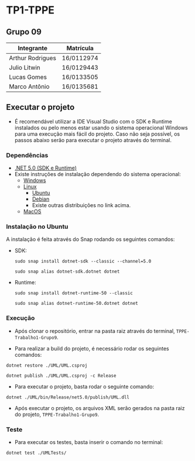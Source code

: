 # TP1-TPPE

## Grupo 09

Integrante|Matrícula
|--|--|
Arthur Rodrigues | 16/0112974
Julio Litwin| 16/0129443
Lucas Gomes | 16/0133505
Marco Antônio | 16/0135681

## Executar o projeto
- É recomendável utilizar a IDE Visual Studio com o SDK e Runtime instalados ou pelo menos estar usando o sistema operacional Windows para uma execução mais fácil do projeto. Caso não seja possível, os passos abaixo serão para executar o projeto através do terminal.

### Dependências

- [.NET 5.0 (SDK e Runtime)](https://dotnet.microsoft.com/download/dotnet/5.0)
- Existe instruções de instalação dependendo do sistema operacional:
  - [Windows](https://docs.microsoft.com/pt-br/dotnet/core/install/windows?tabs=net50)
  - [Linux](https://docs.microsoft.com/pt-br/dotnet/core/install/linux) 
    - [Ubuntu](https://docs.microsoft.com/pt-br/dotnet/core/install/linux-ubuntu)
    - [Debian](https://docs.microsoft.com/pt-br/dotnet/core/install/linux-debian)
    - Existe outras distribuições no link acima.
  - [MacOS](https://docs.microsoft.com/pt-br/dotnet/core/install/macos)

### Instalação no Ubuntu
A instalação é feita através do Snap rodando os seguintes comandos:
- SDK:
  ```
  sudo snap install dotnet-sdk --classic --channel=5.0
  ```
  ```
  sudo snap alias dotnet-sdk.dotnet dotnet
  ```
- Runtime:
  ```
  sudo snap install dotnet-runtime-50 --classic
  ```
  ```
  sudo snap alias dotnet-runtime-50.dotnet dotnet
  ```

### Execução

- Após clonar o repositório, entrar na pasta raiz através do terminal, `TPPE-Trabalho1-Grupo9`.

- Para realizar a build do projeto, é necessário rodar os seguintes comandos:
```
dotnet restore ./UML/UML.csproj
```
```
dotnet publish ./UML/UML.csproj -c Release
```

- Para executar o projeto, basta rodar o seguinte comando:
```
dotnet ./UML/bin/Release/net5.0/publish/UML.dll
```

- Após executar o projeto, os arquivos XML serão gerados na pasta raiz do projeto, `TPPE-Trabalho1-Grupo9`.

### Teste
- Para executar os testes, basta inserir o comando no terminal:
```
dotnet test ./UMLTests/
```
